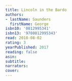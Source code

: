 ```yaml
---
title: Lincoln in the Bardo
authors:
- lastName: Saunders
  firstName: George
isbn10: '0812995341'
isbn13: '9780812995343'
read: 2018-08-02
rating: 3
yearPublished: 2017
reading: false
asin:
subtitle:
narrators:
cover:
---
```

